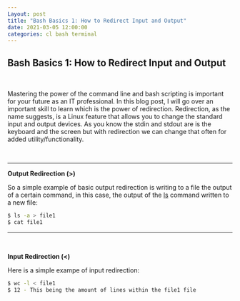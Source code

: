 ```yaml
---
Layout: post
title: "Bash Basics 1: How to Redirect Input and Output"
date: 2021-03-05 12:00:00
categories: cl bash terminal
---
```


## **Bash Basics 1: How to Redirect Input and Output**

<br> 

Mastering the power of the command line and bash scripting is important for your future as an IT professional. In this blog post, I will go over an important skill to learn which is the power of redirection. Redirection, as the name suggests, is a Linux feature that allows you to change the standard input and output devices. As you know the stdin and stdout are is the keyboard and the screen but with redirection we can change that often for added utility/functionality. 

<br>

---

**Output Redirection (>)**

So a simple example of basic output redirection is writing to a file the output of a certain command, in this case, the output of the <ins>ls</ins> command written to a new file: 

``` bash
$ ls -a > file1
$ cat file1
```

---

<br>

**Input Redirection (<)**

Here is a simple exampe of input redirection: 

``` bash
$ wc -l < file1
$ 12 - This being the amount of lines within the file1 file
``` 